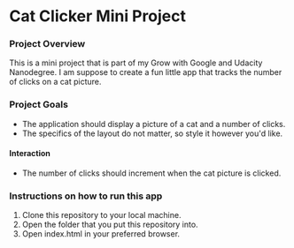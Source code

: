 Cat Clicker Mini Project
========================

### Project Overview
This is a mini project that is part of my Grow with Google and Udacity Nanodegree. I am suppose to create a fun little app that tracks the number of clicks on a cat picture.

### Project Goals
* The application should display a picture of a cat and a number of clicks.
* The specifics of the layout do not matter, so style it however you'd like.

#### Interaction
* The number of clicks should increment when the cat picture is clicked.

### Instructions on how to run this app
1. Clone this repository to your local machine.
2. Open the folder that you put this repository into.
3. Open index.html in your preferred browser.